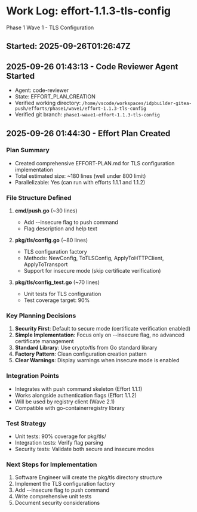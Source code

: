 # Work Log: effort-1.1.3-tls-config
Phase 1 Wave 1 - TLS Configuration

## Started: 2025-09-26T01:26:47Z

## 2025-09-26 01:43:13 - Code Reviewer Agent Started
- Agent: code-reviewer
- State: EFFORT_PLAN_CREATION
- Verified working directory: `/home/vscode/workspaces/idpbuilder-gitea-push/efforts/phase1/wave1/effort-1.1.3-tls-config`
- Verified git branch: `phase1-wave1-effort-1.1.3-tls-config`

## 2025-09-26 01:44:30 - Effort Plan Created
### Plan Summary
- Created comprehensive EFFORT-PLAN.md for TLS configuration implementation
- Total estimated size: ~180 lines (well under 800 limit)
- Parallelizable: Yes (can run with efforts 1.1.1 and 1.1.2)

### File Structure Defined
1. **cmd/push.go** (~30 lines)
   - Add --insecure flag to push command
   - Flag description and help text

2. **pkg/tls/config.go** (~80 lines)
   - TLS configuration factory
   - Methods: NewConfig, ToTLSConfig, ApplyToHTTPClient, ApplyToTransport
   - Support for insecure mode (skip certificate verification)

3. **pkg/tls/config_test.go** (~70 lines)
   - Unit tests for TLS configuration
   - Test coverage target: 90%

### Key Planning Decisions
1. **Security First**: Default to secure mode (certificate verification enabled)
2. **Simple Implementation**: Focus only on --insecure flag, no advanced certificate management
3. **Standard Library**: Use crypto/tls from Go standard library
4. **Factory Pattern**: Clean configuration creation pattern
5. **Clear Warnings**: Display warnings when insecure mode is enabled

### Integration Points
- Integrates with push command skeleton (Effort 1.1.1)
- Works alongside authentication flags (Effort 1.1.2)
- Will be used by registry client (Wave 2.1)
- Compatible with go-containerregistry library

### Test Strategy
- Unit tests: 90% coverage for pkg/tls/
- Integration tests: Verify flag parsing
- Security tests: Validate both secure and insecure modes

### Next Steps for Implementation
1. Software Engineer will create the pkg/tls directory structure
2. Implement the TLS configuration factory
3. Add --insecure flag to push command
4. Write comprehensive unit tests
5. Document security considerations
